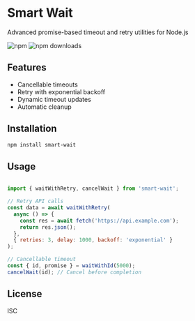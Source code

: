 # Smart Wait
Advanced promise-based timeout and retry utilities for Node.js

![npm](https://img.shields.io/npm/v/smart-wait)
![npm downloads](https://img.shields.io/npm/dm/smart-wait)

## Features
- Cancellable timeouts
- Retry with exponential backoff
- Dynamic timeout updates
- Automatic cleanup

## Installation
```bash
npm install smart-wait
```

## Usage
```javascript

import { waitWithRetry, cancelWait } from 'smart-wait';

// Retry API calls
const data = await waitWithRetry(
  async () => {
    const res = await fetch('https://api.example.com');
    return res.json();
  },
  { retries: 3, delay: 1000, backoff: 'exponential' }
);

// Cancellable timeout
const { id, promise } = waitWithId(5000);
cancelWait(id); // Cancel before completion

```

## License
ISC